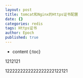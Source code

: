 ```yaml
---
layout: post
title: tomcat和Nginx的Https证书配置
date: {}
categories: redis
tags: Https证书
author: Epoch
published: true
---
```


* content
{:toc}

1212121

1222222222222222222122121
